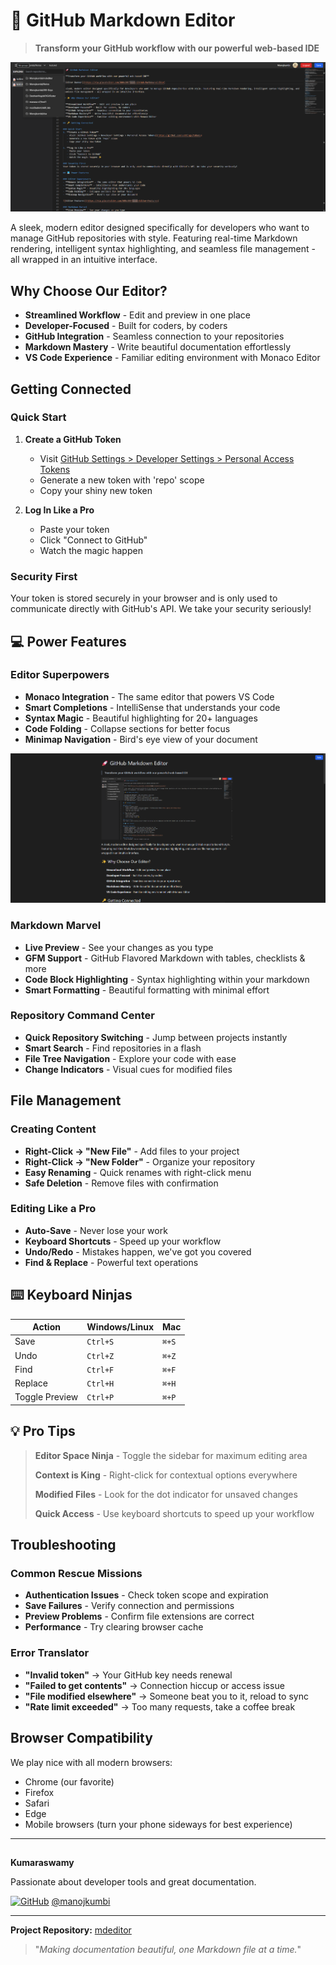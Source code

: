 # 🚀 GitHub Markdown Editor

> **Transform your GitHub workflow with our powerful web-based IDE**

![Editor Banner](./images/hero.png)

A sleek, modern editor designed specifically for developers who want to manage GitHub repositories with style. Featuring real-time Markdown rendering, intelligent syntax highlighting, and seamless file management - all wrapped in an intuitive interface.

## Why Choose Our Editor?

- **Streamlined Workflow** - Edit and preview in one place
- **Developer-Focused** - Built for coders, by coders
- **GitHub Integration** - Seamless connection to your repositories
- **Markdown Mastery** - Write beautiful documentation effortlessly
- **VS Code Experience** - Familiar editing environment with Monaco Editor

## Getting Connected

### Quick Start
1. **Create a GitHub Token**
   - Visit [GitHub Settings > Developer Settings > Personal Access Tokens](https://github.com/settings/tokens)
   - Generate a new token with 'repo' scope
   - Copy your shiny new token

2. **Log In Like a Pro**
   - Paste your token
   - Click "Connect to GitHub"
   - Watch the magic happen 

### Security First
Your token is stored securely in your browser and is only used to communicate directly with GitHub's API. We take your security seriously!

## 💻 Power Features

### Editor Superpowers
- **Monaco Integration** - The same editor that powers VS Code
- **Smart Completions** - IntelliSense that understands your code
- **Syntax Magic** - Beautiful highlighting for 20+ languages
- **Code Folding** - Collapse sections for better focus
- **Minimap Navigation** - Bird's eye view of your document

![Editor Features](./images/res.png)

### Markdown Marvel
- **Live Preview** - See your changes as you type
- **GFM Support** - GitHub Flavored Markdown with tables, checklists & more
- **Code Block Highlighting** - Syntax highlighting within your markdown
- **Smart Formatting** - Beautiful formatting with minimal effort

### Repository Command Center
- **Quick Repository Switching** - Jump between projects instantly
- **Smart Search** - Find repositories in a flash
- **File Tree Navigation** - Explore your code with ease
- **Change Indicators** - Visual cues for modified files

## File Management

### Creating Content
- **Right-Click → "New File"** - Add files to your project
- **Right-Click → "New Folder"** - Organize your repository
- **Easy Renaming** - Quick renames with right-click menu
- **Safe Deletion** - Remove files with confirmation

### Editing Like a Pro
- **Auto-Save** - Never lose your work
- **Keyboard Shortcuts** - Speed up your workflow
- **Undo/Redo** - Mistakes happen, we've got you covered
- **Find & Replace** - Powerful text operations

## ⌨️ Keyboard Ninjas

| Action | Windows/Linux | Mac |
|--------|--------------|-----|
| Save | `Ctrl+S` | `⌘+S` |
| Undo | `Ctrl+Z` | `⌘+Z` |
| Find | `Ctrl+F` | `⌘+F` |
| Replace | `Ctrl+H` | `⌘+H` |
| Toggle Preview | `Ctrl+P` | `⌘+P` |

## 💡 Pro Tips

> **Editor Space Ninja** - Toggle the sidebar for maximum editing area
> 
> **Context is King** - Right-click for contextual options everywhere
> 
> **Modified Files** - Look for the dot indicator for unsaved changes
> 
> **Quick Access** - Use keyboard shortcuts to speed up your workflow

##  Troubleshooting

### Common Rescue Missions
- **Authentication Issues** - Check token scope and expiration
- **Save Failures** - Verify connection and permissions
- **Preview Problems** - Confirm file extensions are correct
- **Performance** - Try clearing browser cache

### Error Translator
- **"Invalid token"** → Your GitHub key needs renewal
- **"Failed to get contents"** → Connection hiccup or access issue
- **"File modified elsewhere"** → Someone beat you to it, reload to sync
- **"Rate limit exceeded"** → Too many requests, take a coffee break

##  Browser Compatibility

We play nice with all modern browsers:
- Chrome (our favorite)
- Firefox
- Safari
- Edge
- Mobile browsers (turn your phone sideways for best experience)

---

## 
**Kumaraswamy**  

Passionate about developer tools and great documentation.

[![GitHub]()](https://github.com/Manojkumbi) [@manojkumbi](https://github.com/Manojkumbi)

---

**Project Repository:** [mdeditor](https://github.com/Manojkumbi/mdeditor)

> "_Making documentation beautiful, one Markdown file at a time._"